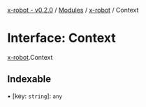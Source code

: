 [x-robot - v0.2.0](../README.md) / [Modules](../modules.md) / [x-robot](../modules/x_robot.md) / Context

# Interface: Context

[x-robot](../modules/x_robot.md).Context

## Indexable

▪ [key: `string`]: `any`
